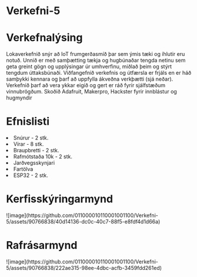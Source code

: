 # Verkefni-5

<h1>Verkefnalýsing</h1>

Lokaverkefnið snýr að IoT frumgerðasmíð þar sem ýmis tæki og íhlutir eru notuð. Unnið er með samþætting tækja og hugbúnaðar tengda netinu sem geta greint gögn og upplýsingar úr umhverfinu, miðlað þeim og stýrt tengdum úttaksbúnaði.
Viðfangefnið verkefnis og útfærsla er frjáls en er háð samþykki kennara og þarf að uppfylla ákveðna verkþætti (sjá neðar).
Verkefnið þarf að vera ykkar eigið og gert er ráð fyrir sjálfstæðum vinnubrögðum. Skoðið Adafruit, Makerpro, Hackster fyrir innblástur og hugmyndir


<h1>Efnislisti</h1>

 <li>Snúrur - 2 stk.</li>
 <li>Vírar - 8 stk.</li>
 <li>Braupbretti - 2 stk.</li>
 <li>Rafmótstaða 10k - 2 stk.</li>
 <li>Jarðvegsskynjari</li>
 <li>Fartölva</li> 
 <li>ESP32 - 2 stk.</li>


 
<h1>Kerfisskýringarmynd</h1>
![image](https://github.com/011000010110001001100/Verkefni-5/assets/90766838/40d14136-dc0c-40c7-88f5-e8fdf4d1d66a)

<h1>Rafrásarmynd</h1>
![image](https://github.com/011000010110001001100/Verkefni-5/assets/90766838/222ae315-98ee-4dbc-acfb-3459fdd261ed)




 

